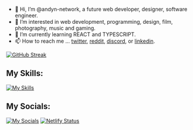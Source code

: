- 👋 Hi, I’m @andyn-network, a future web developer, designer, software engineer. 
- 👀 I’m interested in web development, programming, design, film, photography, music and gaming.
- 🌱 I’m currently learning REACT and TYPESCRIPT.
- 📫 How to reach me ... [twitter](https://twitter.com/andyn_network "twitter"), [reddit](https://www.reddit.com/user/andyn-network "reddit"), [discord](https://www.discordapp.com/users/1131188074173444167), or [linkedin](https://www.linkedin.com/in/andyn-network/ "linkedin").

[![GitHub Streak](https://github-readme-streak-stats.herokuapp.com?user=andyn-network&theme=dark)](https://git.io/streak-stats)
## My Skills:
[![My Skills](https://skillicons.dev/icons?i=vscode,js,html,css,sass,react,ts,bootstrap,jquery,d3,git,netlify,nodejs,redux,svg,vite,ps,pr)](https://skillicons.dev)


## My Socials:
[![My Socials](https://skillicons.dev/icons?i=twitter,discord,github,linkedin)](https://skillicons.dev)
[![Netlify Status](https://api.netlify.com/api/v1/badges/8eab093e-8727-4fa7-9edc-2001ccabec01/deploy-status)](https://app.netlify.com/sites/andyn-network/deploys)



<!---
andyn-network/andyn-network is a ✨ special ✨ repository because its `README.md` (this file) appears on your GitHub profile.
You can click the Preview link to take a look at your changes.
--->
